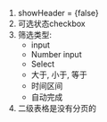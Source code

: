 1. showHeader = {false}
2. 可选状态checkbox
3. 筛选类型:
   + input
   + Number input
   + Select
   + 大于, 小于, 等于
   + 时间区间
   + 自动完成
4. 二级表格是没有分页的   
   